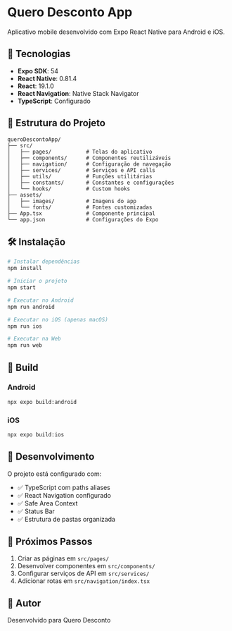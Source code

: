 # Quero Desconto App

Aplicativo mobile desenvolvido com Expo React Native para Android e iOS.

## 🚀 Tecnologias

- **Expo SDK**: 54
- **React Native**: 0.81.4
- **React**: 19.1.0
- **React Navigation**: Native Stack Navigator
- **TypeScript**: Configurado

## 📁 Estrutura do Projeto

```
queroDescontoApp/
├── src/
│   ├── pages/           # Telas do aplicativo
│   ├── components/      # Componentes reutilizáveis
│   ├── navigation/      # Configuração de navegação
│   ├── services/        # Serviços e API calls
│   ├── utils/           # Funções utilitárias
│   ├── constants/       # Constantes e configurações
│   └── hooks/           # Custom hooks
├── assets/
│   ├── images/          # Imagens do app
│   └── fonts/           # Fontes customizadas
├── App.tsx              # Componente principal
└── app.json             # Configurações do Expo
```

## 🛠️ Instalação

```bash
# Instalar dependências
npm install

# Iniciar o projeto
npm start

# Executar no Android
npm run android

# Executar no iOS (apenas macOS)
npm run ios

# Executar na Web
npm run web
```

## 📱 Build

### Android
```bash
npx expo build:android
```

### iOS
```bash
npx expo build:ios
```

## 🔧 Desenvolvimento

O projeto está configurado com:
- ✅ TypeScript com paths aliases
- ✅ React Navigation configurado
- ✅ Safe Area Context
- ✅ Status Bar
- ✅ Estrutura de pastas organizada

## 📝 Próximos Passos

1. Criar as páginas em `src/pages/`
2. Desenvolver componentes em `src/components/`
3. Configurar serviços de API em `src/services/`
4. Adicionar rotas em `src/navigation/index.tsx`

## 👤 Autor

Desenvolvido para Quero Desconto
